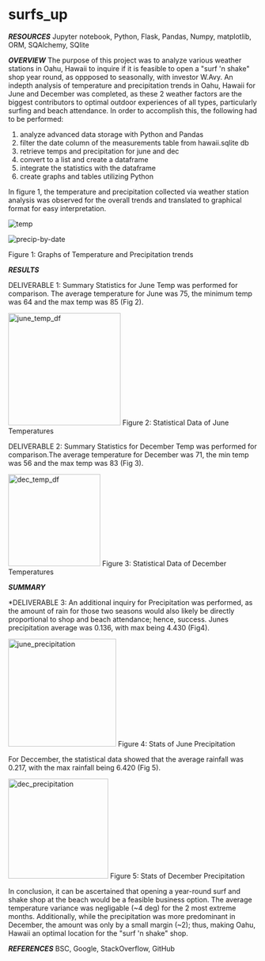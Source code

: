 # surfs_up

***RESOURCES*** Jupyter notebook, Python, Flask, Pandas, Numpy, matplotlib, ORM, SQAlchemy, SQlite

***OVERVIEW***
The purpose of this project was to analyze various weather stations in Oahu, Hawaii to inquire if it is feasible to open a "surf 'n shake" shop year round, as oppposed to seasonally, with investor W.Avy. An indepth analysis of temperature and precipitation trends in Oahu, Hawaii for June and December was completed, as these 2 weather factors are the biggest contributors to optimal outdoor experiences of all types, particularly surfing and beach attendance. In order to accomplish this, the following had to be performed:
1. analyze advanced data storage with Python and Pandas
2. filter the date column of the measurements table from hawaii.sqlite db
3. retrieve temps and precipitation for june and dec
4. convert to a list and create a dataframe 
5. integrate the statistics with the dataframe 
6. create graphs and tables utilizing Python


In figure 1, the temperature and precipitation collected via weather station analysis was observed for the overall trends and translated to graphical format for easy interpretation. 

![temp](https://user-images.githubusercontent.com/90135381/147972203-6f0ab197-865e-4902-b1a4-96f758a6ed62.png)


![precip-by-date](https://user-images.githubusercontent.com/90135381/147970011-76bc208e-2d44-4349-a53c-7095e0461e35.png)

Figure 1: Graphs of Temperature and Precipitation trends

***RESULTS***

DELIVERABLE 1: Summary Statistics for June Temp was performed for comparison. The average temperature for June was 75, the minimum temp was 64 and the max temp was 85 (Fig 2).

<img width="227" alt="june_temp_df" src="https://user-images.githubusercontent.com/90135381/147968493-6072ea3b-72c7-4189-b545-a502046f43fc.png">
Figure 2: Statistical Data of June Temperatures

DELIVERABLE 2: Summary Statistics for December Temp was performed for comparison.The average temperature for December was 71, the min temp was 56 and the max temp was 83 (Fig 3).

<img width="186" alt="dec_temp_df" src="https://user-images.githubusercontent.com/90135381/147968505-2d54ab62-63f3-4b9c-9ca6-68f0d7b15630.png">
Figure 3: Statistical Data of December Temperatures


***SUMMARY***

*DELIVERABLE 3: An additional inquiry for Precipitation was performed, as the amount of rain for those two seasons would also likely be directly proportional to shop and beach attendance; hence, success. Junes precipitation average was 0.136, with max being 4.430 (Fig4).

<img width="218" alt="june_precipitation" src="https://user-images.githubusercontent.com/90135381/147968470-471cd76a-129d-45a1-bdb4-c90ae4df31d2.png">
Figure 4: Stats of June Precipitation

For Deccember, the statistical data showed that the average rainfall was 0.217, with the max rainfall being 6.420 (Fig 5).

<img width="202" alt="dec_precipitation" src="https://user-images.githubusercontent.com/90135381/147968438-0714aad2-361d-433d-a666-06705aa417db.png">
Figure 5: Stats of December Precipitation


In conclusion, it can be ascertained that opening a year-round surf and shake shop at the beach would be a feasible business option. The average temperature variance was negligable (~4 deg) for the 2 most extreme months. Additionally, while the precipitation was more predominant in December, the amount was only by a small margin (~2); thus, making Oahu, Hawaii an optimal location for the "surf 'n shake" shop. 

***REFERENCES*** BSC, Google, StackOverflow, GitHub
